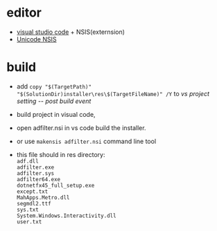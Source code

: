 editor
======
* [visual studio code](https://code.visualstudio.com) + NSIS(externsion)
* [Unicode NSIS](http://www.scratchpaper.com)

build
=====
* add `copy "$(TargetPath)" "$(SolutionDir)installer\res\$(TargetFileName)" /Y`
to *vs project setting* -- *post build event*

* build project in visual code,
* open adfilter.nsi in vs code build the installer.
* or use `makensis adfilter.nsi` command line tool
* this file should in res directory:
<br>`adf.dll`
<br> `adfilter.exe` 
<br> `adfilter.sys` 
<br> `adfilter64.exe` 
<br> `dotnetfx45_full_setup.exe` 
<br> `except.txt`
<br>  `MahApps.Metro.dll`
<br>   `segmdl2.ttf` 
<br>   `sys.txt` 
<br>   `System.Windows.Interactivity.dll` 
<br>   `user.txt`